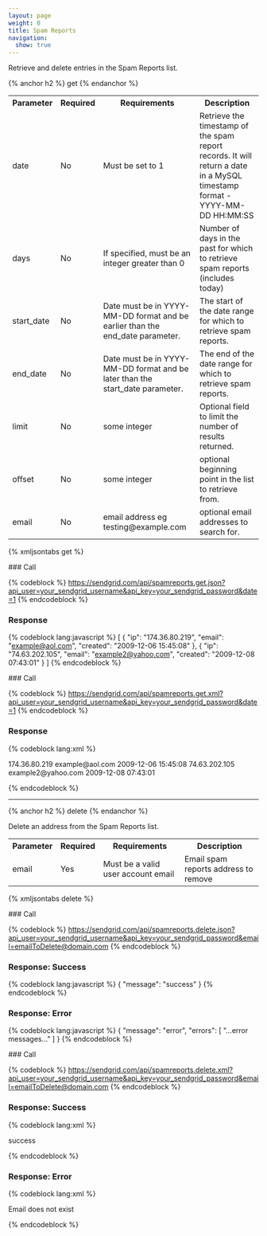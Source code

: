 ```yaml
---
layout: page
weight: 0
title: Spam Reports
navigation:
  show: true
---
```


Retrieve and delete entries in the Spam Reports list.


{% anchor h2 %} get {% endanchor %}


<table class="table table-bordered table-striped">
   <tbody>
      <tr>
         <th>Parameter</th>
         <th>Required</th>
         <th>Requirements</th>
         <th>Description</th>
      </tr>
      <tr>
         <td>date</td>
         <td>No</td>
         <td>Must be set to 1</td>
         <td>Retrieve the timestamp of the spam report records. It will return a date in a MySQL timestamp format - YYYY-MM-DD HH:MM:SS</td>
      </tr>
      <tr>
         <td>days</td>
         <td>No</td>
         <td>If specified, must be an integer greater than 0</td>
         <td>Number of days in the past for which to retrieve spam reports (includes today)</td>
      </tr>
      <tr>
         <td>start_date</td>
         <td>No</td>
         <td>Date must be in YYYY-MM-DD format and be earlier than the end_date parameter.</td>
         <td>The start of the date range for which to retrieve spam reports.</td>
      </tr>
      <tr>
         <td>end_date</td>
         <td>No</td>
         <td>Date must be in YYYY-MM-DD format and be later than the start_date parameter.</td>
         <td>The end of the date range for which to retrieve spam reports.</td>
      </tr>
      <tr>
         <td>limit</td>
         <td>No</td>
         <td>some integer</td>
         <td>Optional field to limit the number of results returned.</td>
      </tr>
      <tr>
         <td>offset</td>
         <td>No</td>
         <td>some integer</td>
         <td>optional beginning point in the list to retrieve from.</td>
      </tr>
      <tr>
         <td>email</td>
         <td>No</td>
         <td>email address eg testing@example.com</td>
         <td>optional email addresses to search for.</td>
      </tr>
   </tbody>
</table>

{% xmljsontabs get %}

<div class="tab-content">
<div class="tab-pane active" id="get-json">
### Call

{% codeblock %} https://sendgrid.com/api/spamreports.get.json?api_user=your_sendgrid_username&api_key=your_sendgrid_password&date=1 {% endcodeblock %}

### Response


{% codeblock lang:javascript %}
[
  {
    "ip": "174.36.80.219",
    "email": "example@aol.com",
    "created": "2009-12-06 15:45:08"
  },
  {
    "ip": "74.63.202.105",
    "email": "example2@yahoo.com",
    "created": "2009-12-08 07:43:01"
  }
]
{% endcodeblock %}


</div>
<div class="tab-pane" id="get-xml">
### Call

{% codeblock %} https://sendgrid.com/api/spamreports.get.xml?api_user=your_sendgrid_username&api_key=your_sendgrid_password&date=1 {% endcodeblock %}

### Response


{% codeblock lang:xml %}
<?xml version="1.0" encoding="ISO-8859-1"?>

<spamreports>
   <spamreport>
      <ip>174.36.80.219</ip>
      <email>example@aol.com</email>
      <created>2009-12-06 15:45:08</created>
   </spamreport>
   <spamreport>
      <ip>74.63.202.105</ip>
      <email>example2@yahoo.com</email>
      <created>2009-12-08 07:43:01</created>
   </spamreport>
</spamreports>

{% endcodeblock %}


</div>
</div>

* * * * *


{% anchor h2 %} delete {% endanchor %}


Delete an address from the Spam Reports list.

<table class="table table-bordered table-striped">
   <tbody>
      <tr>
         <th>Parameter</th>
         <th>Required</th>
         <th>Requirements</th>
         <th>Description</th>
      </tr>
      <tr>
         <td>email</td>
         <td>Yes</td>
         <td>Must be a valid user account email</td>
         <td>Email spam reports address to remove</td>
      </tr>
   </tbody>
</table>

{% xmljsontabs delete %}

<div class="tab-content">
<div class="tab-pane active" id="delete-json">
### Call

{% codeblock %} https://sendgrid.com/api/spamreports.delete.json?api_user=your_sendgrid_username&api_key=your_sendgrid_password&email=emailToDelete@domain.com {% endcodeblock %}

### Response: Success


{% codeblock lang:javascript %}
{
  "message": "success"
}
{% endcodeblock %}


### Response: Error


{% codeblock lang:javascript %}
{
  "message": "error",
  "errors": [
    "...error messages..."
  ]
}
{% endcodeblock %}


</div>
<div class="tab-pane" id="delete-xml">
### Call

{% codeblock %} https://sendgrid.com/api/spamreports.delete.xml?api_user=your_sendgrid_username&api_key=your_sendgrid_password&email=emailToDelete@domain.com {% endcodeblock %}

### Response: Success


{% codeblock lang:xml %}
<?xml version="1.0" encoding="ISO-8859-1"?>

<result>
   <message>success</message>
</result>

{% endcodeblock %}


### Response: Error


{% codeblock lang:xml %}
<?xml version="1.0" encoding="ISO-8859-1"?>

<result>
   <message>Email does not exist</message>
</result>

{% endcodeblock %}
 </result></result>

</div>
</div>

